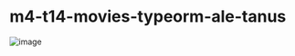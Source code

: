# m4-t14-movies-typeorm-ale-tanus

![image](https://user-images.githubusercontent.com/106698505/222226704-da165bed-34c0-47d6-a726-de6988bdfe70.png)

